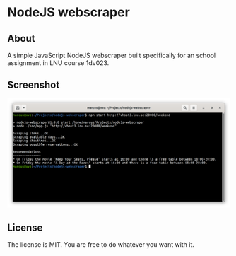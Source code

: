 # NodeJS webscraper

## About

A simple JavaScript NodeJS webscraper built specifically for an school assignment in LNU course 1dv023. 

## Screenshot

![NodeJS webscraper](screenshot.png)

## License

The license is MIT. You are free to do whatever you want with it.
